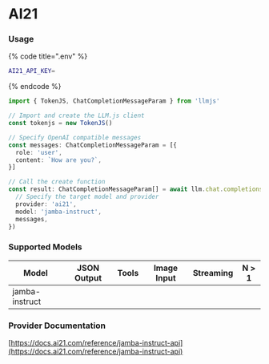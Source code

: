 # AI21

### Usage

{% code title=".env" %}
```bash
AI21_API_KEY=
```
{% endcode %}

```typescript
import { TokenJS, ChatCompletionMessageParam } from 'llmjs'

// Import and create the LLM.js client
const tokenjs = new TokenJS()

// Specify OpenAI compatible messages
const messages: ChatCompletionMessageParam = [{
  role: 'user',
  content: `How are you?`,
}]

// Call the create function
const result: ChatCompletionMessageParam[] = await llm.chat.completions.create({
  // Specify the target model and provider
  provider: 'ai21',
  model: 'jamba-instruct',
  messages,
})
```

### Supported Models

| Model          | JSON Output | Tools | Image Input | Streaming | N > 1 |
| -------------- | ----------- | ----- | ----------- | --------- | ----- |
| jamba-instruct |             |       |             |           |       |



### Provider Documentation

[https://docs.ai21.com/reference/jamba-instruct-api](https://docs.ai21.com/reference/jamba-instruct-api)
